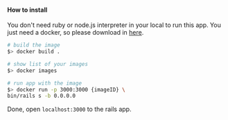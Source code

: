 #### How to install

You don't need ruby or node.js interpreter in your local to run this app. You just need a docker, so please download in [here](https://www.docker.com/).

```bash
# build the image
$> docker build .

# show list of your images
$> docker images

# run app with the image
$> docker run -p 3000:3000 {imageID} \
bin/rails s -b 0.0.0.0
```

Done, open `localhost:3000` to the rails app.

